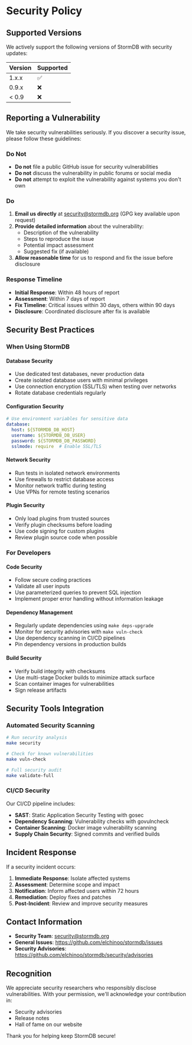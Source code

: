 # Security Policy

## Supported Versions

We actively support the following versions of StormDB with security updates:

| Version | Supported          |
| ------- | ------------------ |
| 1.x.x   | :white_check_mark: |
| 0.9.x   | :x:                |
| < 0.9   | :x:                |

## Reporting a Vulnerability

We take security vulnerabilities seriously. If you discover a security issue, please follow these guidelines:

### Do Not
- **Do not** file a public GitHub issue for security vulnerabilities
- **Do not** discuss the vulnerability in public forums or social media
- **Do not** attempt to exploit the vulnerability against systems you don't own

### Do
1. **Email us directly** at security@stormdb.org (GPG key available upon request)
2. **Provide detailed information** about the vulnerability:
   - Description of the vulnerability
   - Steps to reproduce the issue
   - Potential impact assessment
   - Suggested fix (if available)
3. **Allow reasonable time** for us to respond and fix the issue before disclosure

### Response Timeline
- **Initial Response**: Within 48 hours of report
- **Assessment**: Within 7 days of report
- **Fix Timeline**: Critical issues within 30 days, others within 90 days
- **Disclosure**: Coordinated disclosure after fix is available

## Security Best Practices

### When Using StormDB

#### Database Security
- Use dedicated test databases, never production data
- Create isolated database users with minimal privileges
- Use connection encryption (SSL/TLS) when testing over networks
- Rotate database credentials regularly

#### Configuration Security
```yaml
# Use environment variables for sensitive data
database:
  host: ${STORMDB_DB_HOST}
  username: ${STORMDB_DB_USER}
  password: ${STORMDB_DB_PASSWORD}
  sslmode: require  # Enable SSL/TLS
```

#### Network Security
- Run tests in isolated network environments
- Use firewalls to restrict database access
- Monitor network traffic during testing
- Use VPNs for remote testing scenarios

#### Plugin Security
- Only load plugins from trusted sources
- Verify plugin checksums before loading
- Use code signing for custom plugins
- Review plugin source code when possible

### For Developers

#### Code Security
- Follow secure coding practices
- Validate all user inputs
- Use parameterized queries to prevent SQL injection
- Implement proper error handling without information leakage

#### Dependency Management
- Regularly update dependencies using `make deps-upgrade`
- Monitor for security advisories with `make vuln-check`
- Use dependency scanning in CI/CD pipelines
- Pin dependency versions in production builds

#### Build Security
- Verify build integrity with checksums
- Use multi-stage Docker builds to minimize attack surface
- Scan container images for vulnerabilities
- Sign release artifacts

## Security Tools Integration

### Automated Security Scanning
```bash
# Run security analysis
make security

# Check for known vulnerabilities
make vuln-check

# Full security audit
make validate-full
```

### CI/CD Security
Our CI/CD pipeline includes:
- **SAST**: Static Application Security Testing with gosec
- **Dependency Scanning**: Vulnerability checks with govulncheck
- **Container Scanning**: Docker image vulnerability scanning
- **Supply Chain Security**: Signed commits and verified builds

## Incident Response

If a security incident occurs:

1. **Immediate Response**: Isolate affected systems
2. **Assessment**: Determine scope and impact
3. **Notification**: Inform affected users within 72 hours
4. **Remediation**: Deploy fixes and patches
5. **Post-Incident**: Review and improve security measures

## Contact Information

- **Security Team**: security@stormdb.org
- **General Issues**: https://github.com/elchinoo/stormdb/issues
- **Security Advisories**: https://github.com/elchinoo/stormdb/security/advisories

## Recognition

We appreciate security researchers who responsibly disclose vulnerabilities. With your permission, we'll acknowledge your contribution in:
- Security advisories
- Release notes
- Hall of fame on our website

Thank you for helping keep StormDB secure!
